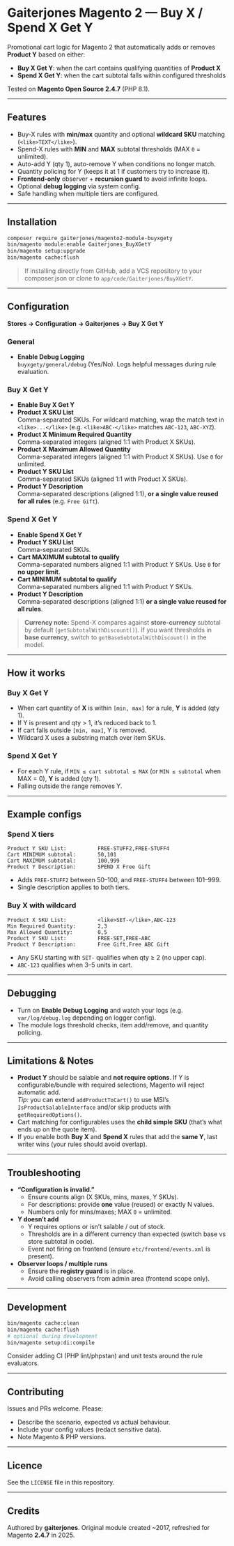 # Gaiterjones Magento 2 — Buy X / Spend X Get Y

Promotional cart logic for Magento 2 that automatically adds or removes **Product Y** based on either:

- **Buy X Get Y**: when the cart contains qualifying quantities of **Product X**  
- **Spend X Get Y**: when the cart subtotal falls within configured thresholds

Tested on **Magento Open Source 2.4.7** (PHP 8.1).

---

## Features

- Buy-X rules with **min/max** quantity and optional **wildcard SKU** matching (`<like>TEXT</like>`).
- Spend-X rules with **MIN** and **MAX** subtotal thresholds (MAX `0` = unlimited).
- Auto-add Y (qty 1), auto-remove Y when conditions no longer match.
- Quantity policing for Y (keeps it at 1 if customers try to increase it).
- **Frontend-only** observer + **recursion guard** to avoid infinite loops.
- Optional **debug logging** via system config.
- Safe handling when multiple tiers are configured.

---

## Installation

```bash
composer require gaiterjones/magento2-module-buyxgety
bin/magento module:enable Gaiterjones_BuyXGetY
bin/magento setup:upgrade
bin/magento cache:flush
```

> If installing directly from GitHub, add a VCS repository to your composer.json or clone to `app/code/Gaiterjones/BuyXGetY`.

---

## Configuration

**Stores → Configuration → Gaiterjones → Buy X Get Y**

### General
- **Enable Debug Logging**  
  `buyxgety/general/debug` (Yes/No). Logs helpful messages during rule evaluation.

### Buy X Get Y
- **Enable Buy X Get Y**  
- **Product X SKU List**  
  Comma-separated SKUs. For wildcard matching, wrap the match text in `<like>...</like>` (e.g. `<like>ABC-</like>` matches `ABC-123`, `ABC-XYZ`).
- **Product X Minimum Required Quantity**  
  Comma-separated integers (aligned 1:1 with Product X SKUs).
- **Product X Maximum Allowed Quantity**  
  Comma-separated integers (aligned 1:1 with Product X SKUs). Use `0` for unlimited.
- **Product Y SKU List**  
  Comma-separated SKUs (aligned 1:1 with Product X SKUs).
- **Product Y Description**  
  Comma-separated descriptions (aligned 1:1), **or a single value reused for all rules** (e.g. `Free Gift`).

### Spend X Get Y
- **Enable Spend X Get Y**  
- **Product Y SKU List**  
  Comma-separated SKUs.
- **Cart MAXIMUM subtotal to qualify**  
  Comma-separated numbers aligned 1:1 with Product Y SKUs. Use `0` for **no upper limit**.
- **Cart MINIMUM subtotal to qualify**  
  Comma-separated numbers aligned 1:1 with Product Y SKUs.
- **Product Y Description**  
  Comma-separated descriptions (aligned 1:1) **or a single value reused for all rules**.

> **Currency note:** Spend-X compares against **store-currency** subtotal by default (`getSubtotalWithDiscount()`). If you want thresholds in **base currency**, switch to `getBaseSubtotalWithDiscount()` in the model.

---

## How it works

### Buy X Get Y
- When cart quantity of **X** is within `[min, max]` for a rule, **Y** is added (qty 1).
- If Y is present and qty > 1, it’s reduced back to 1.
- If cart falls outside `[min, max]`, Y is removed.
- Wildcard X uses a substring match over item SKUs.

### Spend X Get Y
- For each Y rule, if `MIN ≤ cart subtotal ≤ MAX` (or `MIN ≤ subtotal` when MAX = 0), **Y** is added (qty 1).
- Falling outside the range removes Y.

---

## Example configs

### Spend X tiers
```
Product Y SKU List:          FREE-STUFF2,FREE-STUFF4
Cart MINIMUM subtotal:       50,101
Cart MAXIMUM subtotal:       100,999
Product Y Description:       SPEND X Free Gift
```
- Adds `FREE-STUFF2` between 50–100, and `FREE-STUFF4` between 101–999.  
- Single description applies to both tiers.

### Buy X with wildcard
```
Product X SKU List:          <like>SET-</like>,ABC-123
Min Required Quantity:       2,3
Max Allowed Quantity:        0,5
Product Y SKU List:          FREE-SET,FREE-ABC
Product Y Description:       Free Gift,Free ABC Gift
```
- Any SKU starting with `SET-` qualifies when qty ≥ 2 (no upper cap).  
- `ABC-123` qualifies when 3–5 units in cart.

---

## Debugging

- Turn on **Enable Debug Logging** and watch your logs (e.g. `var/log/debug.log` depending on logger config).
- The module logs threshold checks, item add/remove, and quantity policing.

---

## Limitations & Notes

- **Product Y** should be salable and **not require options**. If Y is configurable/bundle with required selections, Magento will reject automatic add.  
  *Tip:* you can extend `addProductToCart()` to use MSI’s `IsProductSalableInterface` and/or skip products with `getRequiredOptions()`.
- Cart matching for configurables uses the **child simple SKU** (that’s what ends up on the quote item).
- If you enable both **Buy X** and **Spend X** rules that add the **same Y**, last writer wins (your rules should avoid overlap).

---

## Troubleshooting

- **“Configuration is invalid.”**  
  - Ensure counts align (X SKUs, mins, maxes, Y SKUs).  
  - For descriptions: provide **one** value (reused) or exactly N values.  
  - Numbers only for mins/maxes; MAX `0` = unlimited.
- **Y doesn’t add**  
  - Y requires options or isn’t salable / out of stock.  
  - Thresholds are in a different currency than expected (switch base vs store subtotal in code).  
  - Event not firing on frontend (ensure `etc/frontend/events.xml` is present).
- **Observer loops / multiple runs**  
  - Ensure the **registry guard** is in place.  
  - Avoid calling observers from admin area (frontend scope only).

---

## Development

```bash
bin/magento cache:clean
bin/magento cache:flush
# optional during development
bin/magento setup:di:compile
```

Consider adding CI (PHP lint/phpstan) and unit tests around the rule evaluators.

---

## Contributing

Issues and PRs welcome. Please:
- Describe the scenario, expected vs actual behaviour.
- Include your config values (redact sensitive data).
- Note Magento & PHP versions.

---

## Licence

See the `LICENSE` file in this repository.

---

## Credits

Authored by **gaiterjones**. Original module created ~2017, refreshed for Magento **2.4.7** in 2025.
